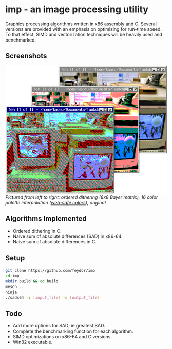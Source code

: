 # imp - an image processing utility
Graphics processing algorithms written in x86 assembly and C. Several versions are provided with an emphasis on optimizing for run-time speed. To that effect, SIMD and vectorization techniques will be heavily used and benchmarked.

## Screenshots
![Some results](/res/results.png)  
*Pictured from left to right: ordered dithering (8x8 Bayer matrix), 16 color palette interpolation ([web-safe colors](https://www.w3.org/TR/REC-html40/types.html#h-6.5)), original*

## Algorithms Implemented
- Ordered dithering in C.
- Naive sum of absolute differences (SAD) in x86-64.
- Naive sum of absolute differences in C.

## Setup
```sh
git clone https://github.com/feydor/imp
cd imp
mkdir build && cd build
meson ..
ninja
./sadx64 -i [input_file] -o [output_file]
```

## Todo
- Add more options for SAD; ie greatest SAD.
- Complete the benchmarking function for each algorithm.
- SIMD optimizations on x86-64 and C versions.
- Win32 executable.

